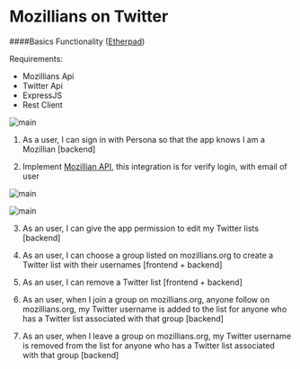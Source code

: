 Mozillians on Twitter
=====================

####Basics Functionality ([Etherpad](https://mozillians.etherpad.mozilla.org/summer-of-code-projects-2014?))

Requirements:

* Mozillians Api
* Twitter Api
* ExpressJS
* Rest Client

![main](https://raw.github.com/marti1125/Mozillians_on_Twitter/master/main.png)

1. As a user, I can sign in with Persona so that the app knows I am a Mozillian [backend]

2. Implement [Mozillian API](http://mozillians.readthedocs.org/en/latest/api/api.html), this integration is for verify login, with email of user

![main](https://raw.github.com/marti1125/Mozillians_on_Twitter/master/lists.png)

![main](https://raw.github.com/marti1125/Mozillians_on_Twitter/master/management.png)

3. As an user, I can give the app permission to edit my Twitter lists [backend]

4. As an user, I can choose a group listed on mozillians.org to create a Twitter list with their usernames [frontend + backend]

5. As an user, I can remove a Twitter list  [frontend + backend]

6. As an user, when I join a group on mozillians.org, anyone follow on mozillians.org, my Twitter username is added to the list for anyone who has a Twitter list associated with that group [backend]

7. As an user, when I leave a group on mozillians.org, my Twitter username is removed from the list for anyone who has a Twitter list associated with that group [backend]
